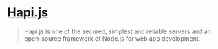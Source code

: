 # [Hapi.js](https://github.com/hapijs/hapi)

> Hapi.js is one of the secured, simplest and reliable servers and an open-source framework of Node.js for web app development.
